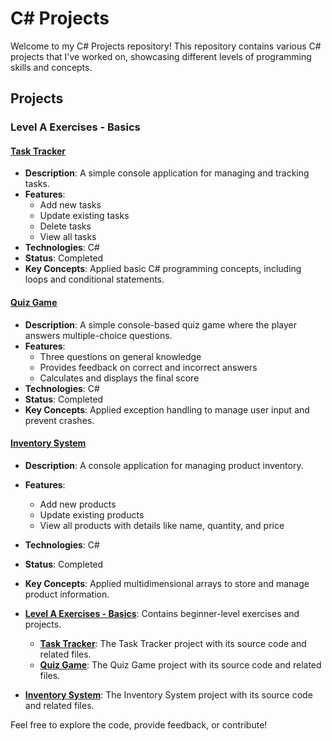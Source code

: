 # C# Projects

Welcome to my C# Projects repository! This repository contains various C# projects that I've worked on, showcasing different levels of programming skills and concepts.

## Projects

### Level A Exercises - Basics

#### [Task Tracker](Level%20A%20Exercises%20-%20Basics/TaskTracker)
- **Description**: A simple console application for managing and tracking tasks.
- **Features**:
  - Add new tasks
  - Update existing tasks
  - Delete tasks
  - View all tasks
- **Technologies**: C#
- **Status**: Completed
- **Key Concepts**: Applied basic C# programming concepts, including loops and conditional statements.


#### [Quiz Game](Level%20A%20Exercises%20-%20Basics/QuizGame)
- **Description**: A simple console-based quiz game where the player answers multiple-choice questions.
- **Features**:
  - Three questions on general knowledge
  - Provides feedback on correct and incorrect answers
  - Calculates and displays the final score
- **Technologies**: C#
- **Status**: Completed
- **Key Concepts**: Applied exception handling to manage user input and prevent crashes.

#### [Inventory System](Level%20A%20Exercises%20-%20Basics/InventorySystem)
- **Description**: A console application for managing product inventory.
- **Features**:
  - Add new products
  - Update existing products
  - View all products with details like name, quantity, and price
- **Technologies**: C#
- **Status**: Completed
- **Key Concepts**: Applied multidimensional arrays to store and manage product information.

- **[Level A Exercises - Basics](Level%20A%20Exercises%20-%20Basics)**: Contains beginner-level exercises and projects.
  - **[Task Tracker](Level%20A%20Exercises%20-%20Basics/TaskTracker)**: The Task Tracker project with its source code and related files.
  - **[Quiz Game](Level%20A%20Exercises%20-%20Basics/QuizGame)**: The Quiz Game project with its source code and related files.
- **[Inventory System](Projects/Level%20A%20Project/InventorySystem)**: The Inventory System project with its source code and related files.

Feel free to explore the code, provide feedback, or contribute!

